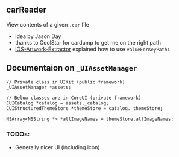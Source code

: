 ## carReader

View contents of a given `.car` file

 - idea by Jason Day
 - thanks to CoolStar for cardump to get me on the right path
 - [iOS-Artwork-Extractor](https://github.com/0xced/iOS-Artwork-Extractor/blob/master/Classes/ArtworkViewController.m) explained how to use `valueForKeyPath:`


## Documentaion on `_UIAssetManager`
```obj-c
// Private class in UIKit (public framework)
_UIAssetManager *assets;

// Below classes are in CoreUI (private framework)
CUICatalog *catalog = assets._catalog;
CUIStructuredThemeStore *themeStore = catalog._themeStore;

NSArray<NSString *> *allImageNames = themeStore.allImageNames;
```

### TODOs:
 - Generally nicer UI (including icon)

